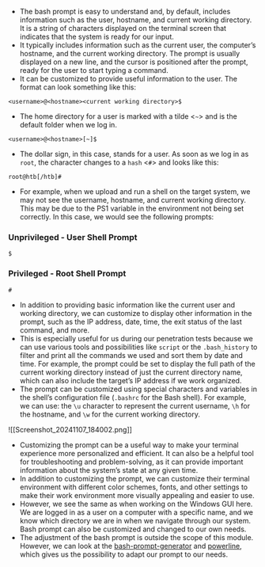 - The bash prompt is easy to understand and, by default, includes information such as the user, hostname, and current working directory. It is a string of characters displayed on the terminal screen that indicates that the system is ready for our input. 
- It typically includes information such as the current user, the computer’s hostname, and the current working directory. The prompt is usually displayed on a new line, and the cursor is positioned after the prompt, ready for the user to start typing a command.
- It can be customized to provide useful information to the user. The format can look something like this:
```shell-session
<username>@<hostname><current working directory>$
```
- The home directory for a user is marked with a tilde <`~`> and is the default folder when we log in.
```shell-session
<username>@<hostname>[~]$
```
- The dollar sign, in this case, stands for a user. As soon as we log in as `root`, the character changes to a `hash` <`#`> and looks like this:
```shell-session
root@htb[/htb]#
```
- For example, when we upload and run a shell on the target system, we may not see the username, hostname, and current working directory. This may be due to the PS1 variable in the environment not being set correctly. In this case, we would see the following prompts:


### Unprivileged - User Shell Prompt
```shell-session
$
```

### Privileged - Root Shell Prompt
```shell-session
#
```

- In addition to providing basic information like the current user and working directory, we can customize to display other information in the prompt, such as the IP address, date, time, the exit status of the last command, and more. 
- This is especially useful for us during our penetration tests because we can use various tools and possibilities like `script` or the `.bash_history` to filter and print all the commands we used and sort them by date and time. For example, the prompt could be set to display the full path of the current working directory instead of just the current directory name, which can also include the target’s IP address if we work organized.
- The prompt can be customized using special characters and variables in the shell’s configuration file (`.bashrc` for the Bash shell). For example, we can use: the `\u` character to represent the current username, `\h` for the hostname, and `\w` for the current working directory.

![[Screenshot_20241107_184002.png]]
- Customizing the prompt can be a useful way to make your terminal experience more personalized and efficient. It can also be a helpful tool for troubleshooting and problem-solving, as it can provide important information about the system’s state at any given time.
- In addition to customizing the prompt, we can customize their terminal environment with different color schemes, fonts, and other settings to make their work environment more visually appealing and easier to use.
- However, we see the same as when working on the Windows GUI here. We are logged in as a user on a computer with a specific name, and we know which directory we are in when we navigate through our system. Bash prompt can also be customized and changed to our own needs. 
- The adjustment of the bash prompt is outside the scope of this module. However, we can look at the [bash-prompt-generator](https://bash-prompt-generator.org/) and [powerline](https://github.com/powerline/powerline), which gives us the possibility to adapt our prompt to our needs.
